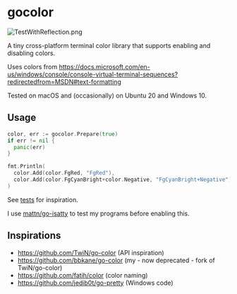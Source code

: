 # gocolor

![TestWithReflection.png](TestWithReflection.png)

A tiny cross-platform terminal color library that supports enabling and disabling colors.

Uses colors from https://docs.microsoft.com/en-us/windows/console/console-virtual-terminal-sequences?redirectedfrom=MSDN#text-formatting

Tested on macOS and (occasionally) on Ubuntu 20 and Windows 10.

## Usage

```go
color, err := gocolor.Prepare(true)
if err != nil {
  panic(err)
}

fmt.Println(
  color.Add(color.FgRed, "FgRed"),
  color.Add(color.FgCyanBright+color.Negative, "FgCyanBright+Negative"),
)
```

See [tests](./gocolor_test.go) for inspiration.

I use [mattn/go-isatty](https://github.com/mattn/go-isatty) to test my programs before enabling this.

## Inspirations

- https://github.com/TwiN/go-color (API inspiration)
- https://github.com/bbkane/go-color (my - now deprecated - fork of TwiN/go-color)
- https://github.com/fatih/color (color naming)
- https://github.com/jedib0t/go-pretty (Windows code)

